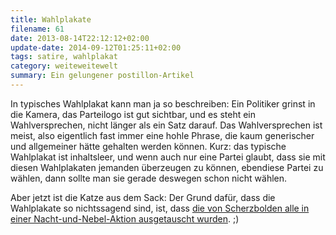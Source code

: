 ```yaml
---
title: Wahlplakate
filename: 61
date: 2013-08-14T22:12:12+02:00
update-date: 2014-09-12T01:25:11+02:00
tags: satire, wahlplakat
category: weiteweitewelt
summary: Ein gelungener postillon-Artikel
---
```


In typisches Wahlplakat kann man ja so beschreiben: Ein Politiker grinst in die Kamera, das Parteilogo ist gut sichtbar, und es steht ein Wahlversprechen, nicht länger als ein Satz darauf. Das Wahlversprechen ist meist, also eigentlich fast immer eine hohle Phrase, die kaum generischer und allgemeiner hätte gehalten werden können. Kurz: das typische Wahlplakat ist inhaltsleer, und wenn auch nur eine Partei glaubt, dass sie mit diesen Wahlplakaten jemanden überzeugen zu können, ebendiese Partei zu wählen, dann sollte man sie gerade deswegen schon nicht wählen.

Aber jetzt ist die Katze aus dem Sack: Der Grund dafür, dass die Wahlplakate so nichtssagend sind, ist, dass [die von Scherzbolden alle in einer Nacht\-und\-Nebel\-Aktion ausgetauscht wurden](https://www.der-postillon.com/2013/08/parteien-fassungslos-wahlplakate-von.html). ;)
